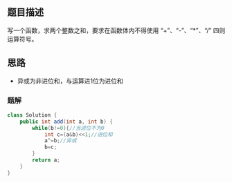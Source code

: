## 题目描述
 写一个函数，求两个整数之和，要求在函数体内不得使用 “+”、“-”、“*”、“/” 四则运算符号。
## 思路
 * 异或为非进位和，与运算进1位为进位和
### 题解
```java
class Solution {
    public int add(int a, int b) {
        while(b!=0){//当进位不为0
            int c=(a&b)<<1;//进位和
            a^=b;//异或
            b=c;
        }
        return a;
    }
}
```